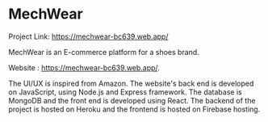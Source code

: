 # MechWear

Project Link: https://mechwear-bc639.web.app/

MechWear is an E-commerce platform for a shoes brand.

Website : https://mechwear-bc639.web.app/.

The UI/UX is inspired from Amazon. The website's back end is developed on JavaScript, using Node.js and Express framework. The database is MongoDB and the front end is developed using React. The backend of the project is hosted on Heroku and the frontend is hosted on Firebase hosting.

